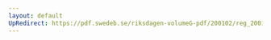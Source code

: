 ```yaml
---
layout: default
UpRedirect: https://pdf.swedeb.se/riksdagen-volumeG-pdf/200102/reg_200102/reg_200102_0343.pdf
---
```

